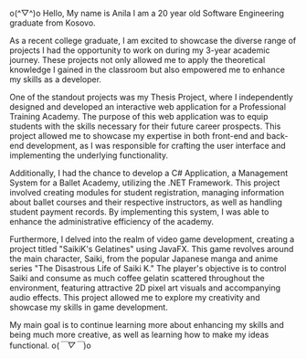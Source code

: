 o(^▽^)o Hello, My name is Anila I am a 20 year old Software Engineering graduate from Kosovo.

As a recent college graduate, I am excited to showcase the diverse range of projects I had the opportunity to work on during my 3-year academic journey. These projects not only allowed me to apply the theoretical knowledge I gained in the classroom but also empowered me to enhance my skills as a developer.

One of the standout projects was my Thesis Project, where I independently designed and developed an interactive web application for a Professional Training Academy. The purpose of this web application was to equip students with the skills necessary for their future career prospects. This project allowed me to showcase my expertise in both front-end and back-end development, as I was responsible for crafting the user interface and implementing the underlying functionality.

Additionally, I had the chance to develop a C# Application, a Management System for a Ballet Academy, utilizing the .NET Framework. This project involved creating modules for student registration, managing information about ballet courses and their respective instructors, as well as handling student payment records. By implementing this system, I was able to enhance the administrative efficiency of the academy.

Furthermore, I delved into the realm of video game development, creating a project titled "SaikiK's Gelatines" using JavaFX. This game revolves around the main character, Saiki, from the popular Japanese manga and anime series "The Disastrous Life of Saiki K." The player's objective is to control Saiki and consume as much coffee gelatin scattered throughout the environment, featuring attractive 2D pixel art visuals and accompanying audio effects. This project allowed me to explore my creativity and showcase my skills in game development.

My main goal is to continue learning more about enhancing my skills and being much more creative, as well as learning how to make my ideas functional. o(*￣▽￣*)o
<!---
AnilaRifati/AnilaRifati is a ✨ special ✨ repository because its `README.md` (this file) appears on your GitHub profile.
You can click the Preview link to take a look at your changes.
--->
